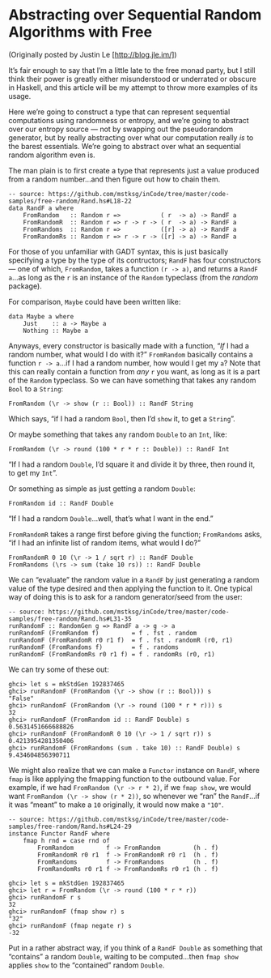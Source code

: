 Abstracting over Sequential Random Algorithms with Free
=======================================================

(Originally posted by Justin Le [http://blog.jle.im/])

It’s fair enough to say that I’m a little late to the free monad party,
but I still think their power is greatly either misunderstood or
underrated or obscure in Haskell, and this article will be my attempt to
throw more examples of its usage.

Here we’re going to construct a type that can represent sequential
computations using randomness or entropy, and we’re going to abstract
over our entropy source — not by swapping out the pseudorandom
generator, but by really abstracting over what our computation really
*is* to the barest essentials. We’re going to abstract over what an
sequential random algorithm even is.

The man plain is to first create a type that represents just a value
produced from a random number…and then figure out how to chain them.

``` {.haskell}
-- source: https://github.com/mstksg/inCode/tree/master/code-samples/free-random/Rand.hs#L18-22
data RandF a where
    FromRandom   :: Random r =>           ( r  -> a) -> RandF a
    FromRandomR  :: Random r => r -> r -> ( r  -> a) -> RandF a
    FromRandoms  :: Random r =>           ([r] -> a) -> RandF a
    FromRandomRs :: Random r => r -> r -> ([r] -> a) -> RandF a

```

For those of you unfamiliar with GADT syntax, this is just basically
specifying a type by the type of its contructors; `RandF` has four
constructors — one of which, `FromRandom`, takes a function `(r -> a)`,
and returns a `RandF a`…as long as the `r` is an instance of the
`Random` typeclass (from the *random* package).

For comparison, `Maybe` could have been written like:

``` {.haskell}
data Maybe a where
    Just    :: a -> Maybe a
    Nothing :: Maybe a
```

Anyways, every constructor is basically made with a function, “*If* I
had a random number, what would I do with it?” `FromRandom` basically
contains a function `r -> a`…if I had a random number, how would I get
my `a`? Note that this can really contain a function from *any* `r` you
want, as long as it is a part of the `Random` typeclass. So we can have
something that takes any random `Bool` to a `String`:

``` {.haskell}
FromRandom (\r -> show (r :: Bool)) :: RandF String
```

Which says, “if I had a random `Bool`, then I’d `show` it, to get a
`String`”.

Or maybe something that takes any random `Double` to an `Int`, like:

``` {.haskell}
FromRandom (\r -> round (100 * r * r :: Double)) :: RandF Int
```

“If I had a random `Double`, I’d square it and divide it by three, then
round it, to get my `Int`”.

Or something as simple as just getting a random `Double`:

``` {.haskell}
FromRandom id :: RandF Double
```

“If I had a random `Double`…well, that’s what I want in the end.”

`FromRandomR` takes a range first before giving the function;
`FromRandoms` asks, “if I had an infinite list of random items, what
would I do?”

``` {.haskell}
FromRandomR 0 10 (\r -> 1 / sqrt r) :: RandF Double
FromRandoms (\rs -> sum (take 10 rs)) :: RandF Double
```

We can “evaluate” the random value in a `RandF` by just generating a
random value of the type desired and then applying the function to it.
One typical way of doing this is to ask for a random generator/seed from
the user:

``` {.haskell}
-- source: https://github.com/mstksg/inCode/tree/master/code-samples/free-random/Rand.hs#L31-35
runRandomF :: RandomGen g => RandF a -> g -> a
runRandomF (FromRandom f)         = f . fst . random
runRandomF (FromRandomR r0 r1 f)  = f . fst . randomR (r0, r1)
runRandomF (FromRandoms f)        = f . randoms
runRandomF (FromRandomRs r0 r1 f) = f . randomRs (r0, r1)

```

We can try some of these out:

``` {.haskell}
ghci> let s = mkStdGen 192837465
ghci> runRandomF (FromRandom (\r -> show (r :: Bool))) s
"False"
ghci> runRandomF (FromRandom (\r -> round (100 * r * r))) s
32
ghci> runRandomF (FromRandom id :: RandF Double) s
0.5631451666688826
ghci> runRandomF (FromRandomR 0 10 (\r -> 1 / sqrt r)) s
0.4213954281350406
ghci> runRandomF (FromRandoms (sum . take 10) :: RandF Double) s
9.434604856390711
```

We might also realize that we can make a `Functor` instance on `RandF`,
where `fmap` is like applying the fmapping function to the outbound
value. For example, if we had `FromRandom (\r -> r * 2)`, if we
`fmap show`, we would want `FromRandom (\r -> show (r * 2))`, so
whenever we “ran” the `RandF`…if it was “meant” to make a `10`
originally, it would now make a `"10"`.

``` {.haskell}
-- source: https://github.com/mstksg/inCode/tree/master/code-samples/free-random/Rand.hs#L24-29
instance Functor RandF where
    fmap h rnd = case rnd of
        FromRandom         f -> FromRandom         (h . f)
        FromRandomR r0 r1  f -> FromRandomR r0 r1  (h . f)
        FromRandoms        f -> FromRandoms        (h . f)
        FromRandomRs r0 r1 f -> FromRandomRs r0 r1 (h . f)

```

``` {.haskell}
ghci> let s = mkStdGen 192837465
ghci> let r = FromRandom (\r -> round (100 * r * r))
ghci> runRandomF r s
32
ghci> runRandomF (fmap show r) s
"32"
ghci> runRandomF (fmap negate r) s
-32
```

Put in a rather abstract way, if you think of a `RandF Double` as
something that “contains” a random `Double`, waiting to be computed…then
`fmap show` applies `show` to the “contained” random `Double`.
